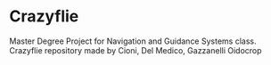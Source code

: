 # Crazyflie
Master Degree Project for Navigation and Guidance Systems class. 
Crazyflie repository made by Cioni, Del Medico, Gazzanelli
Oidocrop
